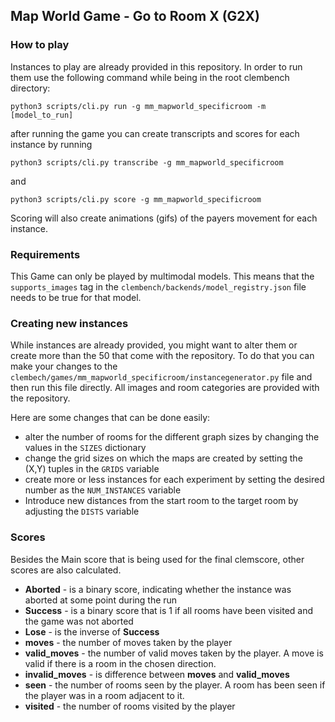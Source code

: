 ## Map World Game - Go to Room X (G2X)

### How to play

Instances to play are already provided in this repository. In order to run them use the following command while being in the root clembench directory:

```
python3 scripts/cli.py run -g mm_mapworld_specificroom -m [model_to_run]
```
after running the game you can create transcripts and scores for each instance by running 
```
python3 scripts/cli.py transcribe -g mm_mapworld_specificroom
```
and 
```
python3 scripts/cli.py score -g mm_mapworld_specificroom
```
Scoring will also create animations (gifs) of the payers movement for each instance.

### Requirements

This Game can only be played by multimodal models. This means that the `supports_images` tag in the `clembench/backends/model_registry.json` file needs to be true for that model.

### Creating new instances

While instances are already provided, you might want to alter them or create more than the 50 that come with the repository. To do that you can make your changes to the `clembech/games/mm_mapworld_specificroom/instancegenerator.py` file and then run this file directly. All images and room categories are provided with the repository.

Here are some changes that can be done easily:
- alter the number of rooms for the different graph sizes by changing the values in the `SIZES` dictionary
- change the grid sizes on which the maps are created by setting the (X,Y) tuples in the `GRIDS` variable
- create more or less instances for each experiment by setting the desired number as the `NUM_INSTANCES` variable
- Introduce new distances from the start room to the target room by adjusting the `DISTS` variable

### Scores

Besides the Main score that is being used for the final clemscore, other scores are also calculated.

- **Aborted** - is a binary score, indicating whether the instance was aborted at some point during the run
- **Success** - is a binary score that is 1 if all rooms have been visited and the game was not aborted
- **Lose** - is the inverse of **Success**
- **moves** - the number of moves taken by the player
- **valid_moves** - the number of valid moves taken by the player. A move is valid if there is a room in the chosen direction.
- **invalid_moves** - is difference between **moves** and **valid_moves**
- **seen** - the number of rooms seen by the player. A room has been seen if the player was in a room adjacent to it.
- **visited** - the number of rooms visited by the player